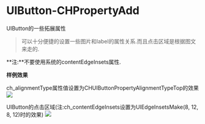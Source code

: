 # UIButton-CHPropertyAdd
UIButton的一些拓展属性

> 可以十分便捷的设置一些图片和label的属性关系.而且点击区域是根据图文来走的.

**注:**不要使用系统的contentEdgeInsets属性.

**样例效果**

ch_alignmentType属性值设置为CHUIButtonPropertyAlignmentTypeTop的效果
![](https://github.com/MeteoriteMan/Assets/blob/master/png/UIButton-CHPropertyAdd-iPhone8Plus-Demo@2x.png?raw=true)

UIButton的点击区域(注:ch_contentEdgeInsets设置为UIEdgeInsetsMake(8, 12, 8, 12)时的效果)
![](https://github.com/MeteoriteMan/Assets/blob/master/png/UIButton-CHPropertyAdd-iPhone8Plus-AreaDemo@2x.png?raw=true)